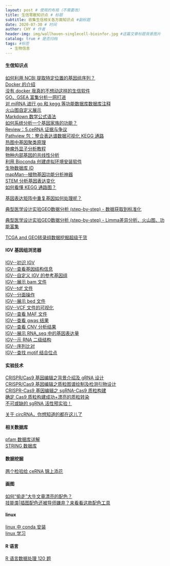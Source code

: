 ```yaml
---
layout: post # 使用的布局（不需要改）
title: 生信零散知识点 # 标题
subtitle: 收集生信相关各方面知识点 #副标题
date: 2020-07-30 # 时间
author: CHY # 作者
header-img: img/wallhaven-singlecell-bioinfor.jpg #这篇文章标题背景图片
catalog: true # 是否归档
tags: #标签
  - 生物信息
---
```


#### 生信知识点

[如何利用 NCBI 提取特定位置的基因组序列？](https://mp.weixin.qq.com/s/EC2BAbANFvscxnvu3QJC3Q)<br>
[Docker 的介绍](https://mp.weixin.qq.com/s/AswGCdIOQESDUMEumPT5nA)<br>
[没有 docker 我真的不想动这样的生信软件](https://mp.weixin.qq.com/s/9fKPn9YG3DjgcFK1aGQjwA)<br>
[GO、GSEA 富集分析一网打进](https://mp.weixin.qq.com/s/BCB16M4yI5Qa1tKyZy7WMg)<br>
[对 miRNA 进行 go 和 kegg 等功能数据库数据库注释](https://mp.weixin.qq.com/s/13m_XmSuFgiLvt3EQhJVOQ)<br>
[火山图自定义展示](https://mp.weixin.qq.com/s/CmuH2KfzEetazx8yCT3nEQ)<br>
[Markdown 数学公式语法](https://www.jianshu.com/p/e74eb43960a1)<br>
[如何系统分析一个基因家族的功能？](https://mp.weixin.qq.com/s/Q9nPLuLhyELGN93S8PqlxQ)<br>
[Review：5.ceRNA 证据与争议](https://mp.weixin.qq.com/s/NWx3WfAY6EnZDmEONxvbBA)<br>
[Pathview 包：整合表达谱数据可视化 KEGG 通路](https://mp.weixin.qq.com/s/M8NScOIcykzXfPa_dfCmDA)<br>
[热图中基因聚类原理](https://mp.weixin.qq.com/s/Rkb-PtyALhcsDMjx3xl4Ew)<br>
[肿瘤外显子分析教程](https://www.yuque.com/biotrainee/wes/kvlk06)<br>
[物种内部基因的共线性分析](https://mp.weixin.qq.com/s/PLUKR8_KXz6T9XSTHIVRjw)<br>
[利用 Bioconda 创建虚拟环境安装软件](https://mp.weixin.qq.com/s/yaUFXXAKVnKwanSAt68W3w)<br>
[生物数据库 ID](https://mp.weixin.qq.com/s/CLDHLcGQlqD4-8DikszHpg)<br>
[mapMan--植物基因功能分析神器](http://www.plabipd.de/portal/mercator-sequence-annotation)<br>
[STEM 分析基因表达变化](https://mp.weixin.qq.com/s/61RwxaOOwn-cAm5MFCu4ig)<br>
[如何看懂 KEGG 通路图？](https://mp.weixin.qq.com/s/CNtlEeKTHx1-oOBRZ3GOxg)<br>

[基因表达矩阵中重复基因如何处理呢？](https://mp.weixin.qq.com/s/iTL8BgJV9iWGO55XEVM6Mg)<br>

[典型医学设计实验GEO数据分析 (step-by-step) - 数据获取到标准化](https://mp.weixin.qq.com/s/Vn2OMa8zAiRzQh-f0tzYnQ)<br>

[典型医学设计实验GEO数据分析 (step-by-step) - Limma差异分析、火山图、功能富集](https://mp.weixin.qq.com/s/OXLXLCmCmyEfgCIQtjkyEA)<br>

[TCGA and GEO转录组数据挖掘超级干货](https://mp.weixin.qq.com/s/oSCddTLU-5LxpGY3PaM1zg)<br>

#### IGV 基因组浏览器

[IGV--初识 IGV](https://mp.weixin.qq.com/s/v5soVJffS_Osu7k6rM1s9Q)<br>
[IGV--查看基因结构信息](https://mp.weixin.qq.com/s/uwmQQKxpbk3vSMwuQWLIKg)<br>
[IGV--自定义 IGV 的参考基因组](https://mp.weixin.qq.com/s/UbE4yoljdyNFJbTsLQznDQ)<br>
[IGV--展示 bam 文件](https://mp.weixin.qq.com/s/UDu5ezGX-kVwCUER74CFpQ)<br>
[IGV--tdf 文件](https://mp.weixin.qq.com/s/tg7O3iyQOug07cngdAeOhQ)<br>
[IGV--分面操作](https://mp.weixin.qq.com/s/sEuby7Nh-AmO58zBKyT5zg)<br>
[IGV--展示 bed 文件](https://mp.weixin.qq.com/s/cwBSMFHF7OLXpmkgn6FQLg)<br>
[IGV--VCF 文件的可视化](https://mp.weixin.qq.com/s/QpwO6hPZNtdhhg68TAr8yQ)<br>
[IGV--查看 MAF 文件](https://mp.weixin.qq.com/s/-9GlVwJjRpLcOJe2pusnbQ)<br>
[IGV--查看 gwas 结果](https://mp.weixin.qq.com/s/dwHGTcf2EnqHElKBRif7AA)<br>
[IGV--查看 CNV 分析结果](https://mp.weixin.qq.com/s/1R0hgbc6arKzDxMpl_eBhw)<br>
[IGV--展示 RNA_seq 中的基因表达量](https://mp.weixin.qq.com/s/2Il5-PiNI_PxuBBO3KHfzg)<br>
[IGV--示 RNA 二级结构](https://mp.weixin.qq.com/s/29Izo6NREde4Rq4Xg441Dg)<br>
[IGV--序列比对](https://mp.weixin.qq.com/s/iz7Jo9mbD_tgxHyfYRm4ZQ)<br>
[IGV--查找 motif 结合位点](https://mp.weixin.qq.com/s/bkV8vGwE5qAtLOWpDPvi7w)<br>

#### 实验技术

[CRISPR/Cas9 基因编辑之背景介绍及 gRNA 设计](https://mp.weixin.qq.com/s/LbjXC48vtEVewL5QK6eeBg)<br>
[CRISPR/Cas9 基因编辑之质粒图谱绘制及检测引物设计](https://mp.weixin.qq.com/s/ViPBa6P1_q0x9LfYrBhT8w)<br>
[CRISPR-Cas9 基因编辑之 sgRNA-Cas9 质粒构建](https://mp.weixin.qq.com/s/Cm8W6Hu6BuYiyZ1dDyI33w)<br>
[确定 Cas9 质粒构建成功+漂亮的质粒转染](https://mp.weixin.qq.com/s/YDRylzbhu0U0XxLjsfhCxg)<br>
[不可或缺的 sgRNA 活性预实验！](https://mp.weixin.qq.com/s/yX43f2YR8ufl7LfjLve05A)<br>

[关于 circRNA，你想知道的都在这儿了](https://mp.weixin.qq.com/s/dTVlPNi6PsgHYNdIbIBIww)<br>

#### 相关数据库

[pfam 数据库详解](https://mp.weixin.qq.com/s/V3QFSv0dQvhGBBoGUBKbqQ)<br>
[STRING 数据库](https://mp.weixin.qq.com/s/8TVn_fjKWkaaFRVfI5sagw)<br>

#### 数据挖掘

[两个检验给 ceRNA 锦上添花](https://mp.weixin.qq.com/s/INJRzC-0D4sEw0vkuNO9jw)<br>

#### 画图

[如何“偷走”大牛文章漂亮的配色？](https://mp.weixin.qq.com/s/VqGz_4mhwiovVw4r2SXjdg)<br>
[技能类|插图配色还被导师嫌弃？来看看这款配色工具](https://mp.weixin.qq.com/s/UY2EW4DZYh7aDq6h7FAm2A)<br>

#### linux

[linux 中 conda 安装](https://zhuanlan.zhihu.com/p/64930395)<br>
[linux 学习](http://www.ehbio.com/Bioinfo_bash_course/)<br>

#### R 语言

[R 语言数据处理 120 题](https://www.kesci.com/home/project/5f14ff3094d484002d28bbcb)<br>
